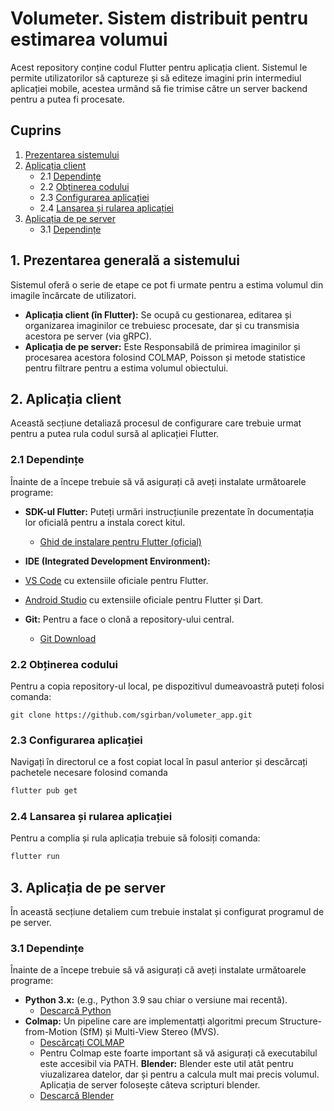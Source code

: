 # Volumeter. Sistem distribuit pentru estimarea volumui
Acest repository conține codul Flutter pentru aplicația client. Sistemul 
le permite utilizatorilor să captureze și să editeze imagini prin intermediul aplicației mobile, acestea urmând să fie 
trimise către un server backend pentru a putea fi procesate.

## Cuprins
1. [Prezentarea sistemului](#1-Prezentarea-generală-a-sistemului)
2. [Aplicația client](#2-Aplicația-client)
   * 2.1 [Dependințe](#21-Dependințe)
   * 2.2 [Obținerea codului](#22-Obținerea-codului)
   * 2.3 [Configurarea aplicației](#23-Configurarea-aplicației)
   * 2.4 [Lansarea și rularea aplicației](#24-Lansarea-și-rularea-aplicației)
3. [Aplicația de pe server](#3-Aplicația-de-pe-server)
   * 3.1 [Dependințe](#31-Dependințe)
## 1. Prezentarea generală a sistemului
Sistemul oferă o serie de etape ce pot fi urmate pentru a estima volumul din imagile încărcate de utilizatori.
* **Aplicația client (în Flutter):** Se ocupă cu gestionarea, editarea și organizarea imaginilor ce trebuiesc procesate, dar și
cu transmisia acestora pe server (via gRPC).
* **Aplicația de pe server:** Este Responsabilă de primirea imaginilor și procesarea acestora folosind COLMAP, Poisson și metode statistice pentru filtrare pentru a estima volumul obiectului.
## 2. Aplicația client 
Această secțiune detaliază procesul de configurare care trebuie urmat pentru a putea rula codul sursă
 al aplicației Flutter.
 ### 2.1 Dependințe 
 Înainte de a începe trebuie să vă asigurați că aveți instalate următoarele programe:
 * **SDK-ul Flutter:** Puteți urmări instrucțiunile prezentate în documentația lor oficială pentru a instala corect kitul.
    * [Ghid de instalare pentru Flutter (oficial)](https://docs.flutter.dev/get-started/install)
 * **IDE (Integrated Development Environment):**

  * [VS Code](https://code.visualstudio.com/) cu extensiile oficiale pentru Flutter.

  * [Android Studio](https://developer.android.com/studio) cu extensiile oficiale pentru Flutter și Dart.
* **Git:** Pentru a face o clonă a repository-ului central.

  * [Git Download](https://git-scm.com/downloads)
 ### 2.2 Obținerea codului
 Pentru a copia repository-ul local, pe dispozitivul dumeavoastră puteți folosi comanda:
 ```git
git clone https://github.com/sgirban/volumeter_app.git
```
### 2.3 Configurarea aplicației
Navigați în directorul ce a fost copiat local în pasul anterior și descărcați pachetele necesare folosind comanda 
 ```bash
flutter pub get
```
### 2.4 Lansarea și rularea aplicației
Pentru a complia și rula aplicația trebuie să folosiți comanda:
 ```bash
flutter run
```
## 3. Aplicația de pe server
În această secțiune detaliem cum trebuie instalat și configurat programul de pe server.
### 3.1 Dependințe
 Înainte de a începe trebuie să vă asigurați că aveți instalate următoarele programe:
 * **Python 3.x:** (e.g., Python 3.9 sau chiar o versiune mai recentă).
    * [Descarcă Python](https://www.python.org/downloads/)
* **Colmap:** Un pipeline care are implementatți algoritmi precum Structure-from-Motion (SfM) și Multi-View Stereo (MVS).  
    * [Descărcați COLMAP](https://colmap.github.io/install.html) 
    * Pentru Colmap este foarte important să vă asigurați că executabilul este accesibil via PATH.
  **Blender:** Blender este util atât pentru viuzalizarea datelor, dar și pentru a calcula mult mai precis volumul. Aplicația de server folosește câteva scripturi blender.
  * [Descarcă Blender](https://www.blender.org/download/)
  
